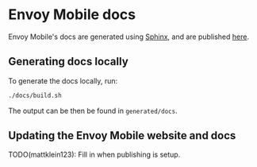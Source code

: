 # Envoy Mobile docs

Envoy Mobile's docs are generated using [Sphinx](http://www.sphinx-doc.org),
and are published [here](https://envoy-mobile.github.io/docs/envoy-mobile/latest/index.html).

## Generating docs locally

To generate the docs locally, run:

```bash
./docs/build.sh
```

The output can be then be found in `generated/docs`.

## Updating the Envoy Mobile website and docs

TODO(mattklein123): Fill in when publishing is setup.
